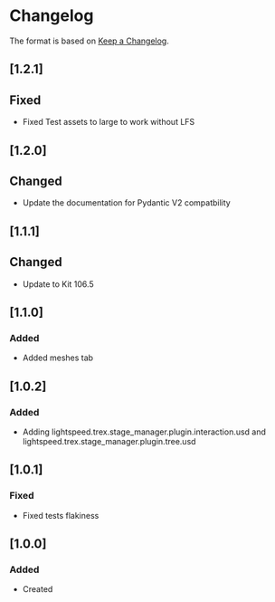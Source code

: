 # Changelog
The format is based on [Keep a Changelog](https://keepachangelog.com/en/1.0.0/).

## [1.2.1]
## Fixed
- Fixed Test assets to large to work without LFS

## [1.2.0]
## Changed
- Update the documentation for Pydantic V2 compatbility

## [1.1.1]
## Changed
- Update to Kit 106.5

## [1.1.0]
### Added
- Added meshes tab

## [1.0.2]
### Added
- Adding lightspeed.trex.stage_manager.plugin.interaction.usd and lightspeed.trex.stage_manager.plugin.tree.usd

## [1.0.1]
### Fixed
- Fixed tests flakiness

## [1.0.0]
### Added
- Created
